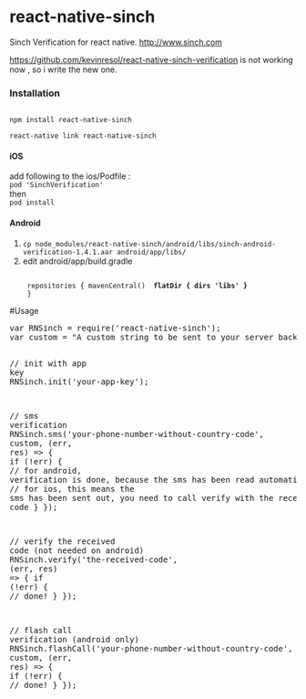 # react-native-sinch
Sinch Verification for react native. http://www.sinch.com

https://github.com/kevinresol/react-native-sinch-verification  is not working now , so i write the new one.

<h3>Installation</h3>
<code>
npm install react-native-sinch
</code>
<code>
react-native link react-native-sinch
</code>

<h4>iOS</h4>
add following to the ios/Podfile :
<code>
pod 'SinchVerification'
</code>
then 
<code>
pod install
</code>
<h4>Android</h4>
<ol>
<li><code>cp node_modules/react-native-sinch/android/libs/sinch-android-verification-1.4.1.aar android/app/libs/</code></li>
<li>edit android/app/build.gradle 

<code><br>
repositories {
    mavenCentral()
    <b>
    flatDir {
        dirs 'libs'
    }
    </b>
}
</code>


</li>
</ol>

#Usage

<div class="highlight highlight-source-js"><pre><span class="pl-k">var</span> RNSinch <span class="pl-k">=</span> <span class="pl-c1">require</span>(<span class="pl-s"><span class="pl-pds">'</span>react-native-sinch<span class="pl-pds">'</span></span>);
<span class="pl-k">var</span> custom <span class="pl-k">=</span> <span class="pl-s"><span class="pl-pds">"</span>A custom string to be sent to your server backend, through Sinch's callback URL<span class="pl-pds">"</span></span>;

<span class="pl-c"><span class="pl-c">//</span> init with app key</span>
<span class="pl-smi">RNSinch</span>.<span class="pl-en">init</span>(<span class="pl-s"><span class="pl-pds">'</span>your-app-key<span class="pl-pds">'</span></span>);

<span class="pl-c"><span class="pl-c">//</span> sms verification</span>
<span class="pl-smi">RNSinch</span>.<span class="pl-en">sms</span>(<span class="pl-s"><span class="pl-pds">'</span>your-phone-number-without-country-code<span class="pl-pds">'</span></span>, custom, (<span class="pl-smi">err</span>, <span class="pl-smi">res</span>) <span class="pl-k">=&gt;</span> {
  <span class="pl-k">if</span> (<span class="pl-k">!</span>err) {
      <span class="pl-c"><span class="pl-c">//</span> for android, verification is done, because the sms has been read automatically</span>
      <span class="pl-c"><span class="pl-c">//</span> for ios, this means the sms has been sent out, you need to call verify with the received code</span>
  }
});

<span class="pl-c"><span class="pl-c">//</span> verify the received code (not needed on android)</span>
<span class="pl-smi">RNSinch</span>.<span class="pl-en">verify</span>(<span class="pl-s"><span class="pl-pds">'</span>the-received-code<span class="pl-pds">'</span></span>, (<span class="pl-smi">err</span>, <span class="pl-smi">res</span>) <span class="pl-k">=&gt;</span> {
  <span class="pl-k">if</span> (<span class="pl-k">!</span>err) {
      <span class="pl-c"><span class="pl-c">//</span> done!</span>
  }
});

<span class="pl-c"><span class="pl-c">//</span> flash call verification (android only)</span>
<span class="pl-smi">RNSinch</span>.<span class="pl-en">flashCall</span>(<span class="pl-s"><span class="pl-pds">'</span>your-phone-number-without-country-code<span class="pl-pds">'</span></span>, custom, (<span class="pl-smi">err</span>, <span class="pl-smi">res</span>) <span class="pl-k">=&gt;</span> {
  <span class="pl-k">if</span> (<span class="pl-k">!</span>err) {
      <span class="pl-c"><span class="pl-c">//</span> done!</span>
  }
});
</pre></div>
